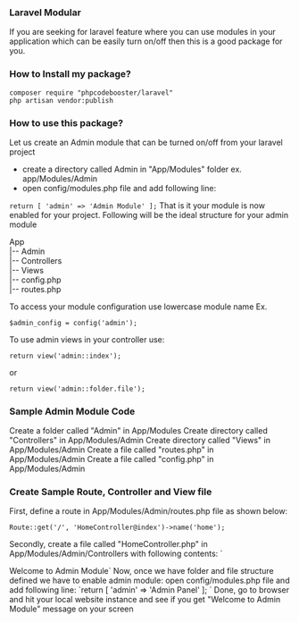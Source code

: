 ### Laravel Modular

If you are seeking for laravel feature where you can use modules in your application
which can be easily turn on/off then this is a good package for you.

### How to Install my package?

`composer require "phpcodebooster/laravel"` <br>
`php artisan vendor:publish`

### How to use this package?

Let us create an Admin module that can be turned on/off from your
laravel project

- create a directory called Admin  in "App/Modules" folder ex. app/Modules/Admin
- open config/modules.php file and add following line:

`
return [
  'admin' => 'Admin Module'
];
`
That is it your module is now enabled for your project. Following will be the ideal
structure for your admin module

App<br>
  |-- Admin<br>
        |-- Controllers<br>
        |-- Views<br>
        |-- config.php<br>
        |-- routes.php
        
To access your module configuration use lowercase module name
Ex. 

`$admin_config = config('admin');`

To use admin views in your controller use:

`return view('admin::index'); `

or

`return view('admin::folder.file'); `       

### Sample Admin Module Code 

Create a folder called "Admin" in App/Modules 
Create directory called "Controllers" in App/Modules/Admin
Create directory called "Views" in App/Modules/Admin
Create a file called "routes.php" in App/Modules/Admin
Create a file called "config.php" in App/Modules/Admin

### Create Sample Route, Controller and View file

First, define a route in App/Modules/Admin/routes.php file as shown below:

`Route::get('/', 'HomeController@index')->name('home');`

Secondly, create a file called "HomeController.php" in App/Modules/Admin/Controllers with following contents:
`
<?php

namespace App\Modules\Admin\Controllers;

use App\Http\Controllers\Controller;

class HomeController extends Controller
{
    public function index()
    {
        dd( config('modules') );

        return view('admin::index');
    }
}
`

Finally, create a view file called "index.blade.php" in App/Modules/Admin/Views folder with
following content

`<h1>Welcome to Admin Module</h1>`

Now, once we have folder and file structure defined we have to enable admin module:

open config/modules.php file and add following line:


`return [
    'admin' => 'Admin Panel'
];
`

Done, go to browser and hit your local website instance and see if you get "Welcome to Admin Module" message on your screen

